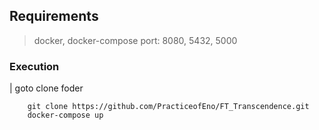 ## Requirements

> docker, docker-compose
> port: 8080, 5432, 5000

### Execution
| goto clone foder 
```
    git clone https://github.com/PracticeofEno/FT_Transcendence.git
    docker-compose up
```
